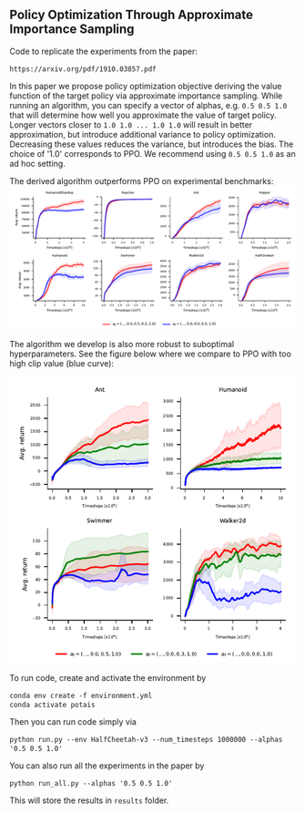## Policy Optimization Through Approximate Importance Sampling

Code to replicate the experiments from the paper:
```
https://arxiv.org/pdf/1910.03857.pdf
```

In this paper we propose policy optimization objective deriving the value function of the 
target policy via approximate importance sampling. 
While running an algorithm, you can specify a vector of alphas, e.g. `0.5 0.5 1.0` 
that will determine how well you approximate the value of target policy. Longer vectors
closer to `1.0 1.0 ... 1.0 1.0` will result in better approximation, but introduce additional
variance to policy optimization. Decreasing these values reduces the variance, but introduces the bias.
The choice of '1.0' corresponds to PPO. We recommend using `0.5 0.5 1.0` as an ad hoc setting.

The derived algorithm outperforms PPO on experimental benchmarks:
![results](figs/results.png)

The algorithm we develop is also more robust to suboptimal hyperparameters.
See the figure below where we compare to PPO with too high clip value (blue curve):

![results](figs/robust.png)

To run code, create and activate the environment by
```
conda env create -f environment.yml
conda activate potais
```
Then you can run code simply via
```
python run.py --env HalfCheetah-v3 --num_timesteps 1000000 --alphas '0.5 0.5 1.0'
```

You can also run all the experiments in the paper by
```
python run_all.py --alphas '0.5 0.5 1.0'
```
This will store the results in `results` folder.
